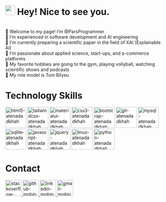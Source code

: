 <h1><img src="https://emojis.slackmojis.com/emojis/images/1531849430/4246/blob-sunglasses.gif?1531849430" width="30"/> Hey! Nice to see you.</h1>

<br/> 👋 Welcome to my page! I’m @ParsProgrammer
<br/> 👀 I’m experienced in software development and AI engineering
<br/> 🧠 I'm currently preparing a scientific paper in the field of XAI (Explainable AI)
<br/> 💜 I'm passionate about applied science, start-ups, and e-commerce platforms
<br/> 🧩 My favorite hobbies are going to the gym, playing vollyball, watching scientific shows and podcasts
<br/> 🦸 My role model is Tom Bilyeu
<h1>Technology Skills</h1>
<p>
    <img src="https://cdn.jsdelivr.net/gh/devicons/devicon/icons/html5/html5-original-wordmark.svg"  width="65" height="65" alt="html5-atenadadkhah"/>
    <img src="https://cdn.jsdelivr.net/gh/devicons/devicon/icons/tailwindcss/tailwindcss-plain.svg" width="65" height="65" alt="tailwindcss-atenadadkhah"/>
    <img src="https://github.com/atenadadkhah/atenadadkhah/assets/91287064/b57ed589-2215-412b-9eea-335a5c984578" width="65" height="65" alt="materialui-atenadadkhah"/>
    <img src="https://cdn.jsdelivr.net/gh/devicons/devicon/icons/css3/css3-original-wordmark.svg" width="65" height="65" alt="css3-atenadadkhah"/>
    <img src="https://cdn.jsdelivr.net/gh/devicons/devicon/icons/bootstrap/bootstrap-original.svg" width="65" height="65" alt="bootstrap-atenadadkhah"/>
    <img src="https://github.com/atenadadkhah/atenadadkhah/assets/91287064/46ebbddc-eb10-4f90-92be-871980d4be3d" width="65" height="65" alt="git-atenadadkhah"/>
    <img src="https://cdn.jsdelivr.net/gh/devicons/devicon/icons/mysql/mysql-original.svg" width="65" height="65" alt="mysql-atenadadkhah"/>
    <img src="https://github.com/atenadadkhah/atenadadkhah/assets/91287064/1dc3ce50-9792-4004-9aeb-c637eb3cdfb3" width="65" height="65" alt="sqlite-atenadadkhah"/>
    <img src="https://cdn.jsdelivr.net/gh/devicons/devicon/icons/javascript/javascript-original.svg" width="65" height="65" alt="javascript-atenadadkhah"/>
    <img src="https://user-images.githubusercontent.com/91287064/230383832-7f9d2484-4cbc-4015-96d7-06439e7de6fd.png" width="65" height="65" alt="jquery-atenadadkhah"/>
    <img src="https://cdn.jsdelivr.net/gh/devicons/devicon/icons/linux/linux-original.svg" width="65" height="65" alt="linux-atenadadkhah"/>
    <img src="https://cdn.jsdelivr.net/gh/devicons/devicon/icons/python/python-original.svg" width="65" height="65" alt="python-atenadadkhah"/>

</p>


<h1>Contact</h1>
<p>
    <a href="https://stackoverflow.com/users/7961337/pars-programmer">
        <img src="https://user-images.githubusercontent.com/91287064/208878662-a1aff4dd-d72e-44b3-bf0d-2d862a5f87f6.png" alt="stackoverflow-mobinshahidi" width="50" height="50">
    </a>
    <a href="https://github.com/ParsProgrammer">
        <img src="https://user-images.githubusercontent.com/91287064/208878669-0146cc1a-b0a6-4a6e-9f4b-082c37264309.png" alt="github-mobinshahidi" width="50" height="50">
    </a>
    <a href="https://www.linkedin.com/in/mobin-shahidi/">
        <img src="https://user-images.githubusercontent.com/91287064/208878686-01604f88-f0ac-4709-9cfc-2cc69b62d1aa.png" alt="linkedin-mobinshahidi" width="50" height="50">
    </a>
    <a href="mailto:https://github.com/atenadadkhah">
        <img src="https://user-images.githubusercontent.com/91287064/208878678-26652569-8d38-45c9-aa13-28a33a7fc967.png" alt="gmail-mobinshahidi" width="50" height="50">
    </a>
</p>

<!---
mobinpersi/mobinpersi is a ✨ special ✨ repository because its `README.md` (this file) appears on your GitHub profile.
You can click the Preview link to take a look at your changes.
--->
